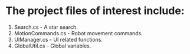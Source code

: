 # The project files of interest include:

1. Search.cs - A star search.
2. MotionCommands.cs - Robot movement commands.
3. UIManager.cs - UI related functions.
4. GlobalUtil.cs - Global variables.
